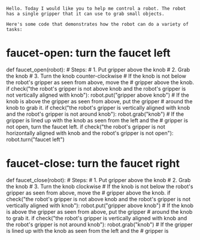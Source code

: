 

```
Hello. Today I would like you to help me control a robot. The robot has a single gripper that it can use to grab small objects.

Here's some code that demonstrates how the robot can do a variety of tasks:

```
# faucet-open: turn the faucet left
def faucet_open(robot):
    # Steps:
    #  1. Put gripper above the knob
    #  2. Grab the knob
    #  3. Turn the knob counter-clockwise
    # If the knob is not below the robot's gripper as seen from above, move the
    # gripper above the knob.
    if check("the robot's gripper is not above knob and the robot's gripper is not vertically aligned with knob"):
        robot.put("gripper above knob")
    # If the knob is above the gripper as seen from above, put the gripper
    # around the knob to grab it.
    if check("the robot's gripper is vertically aligned with knob and the robot's gripper is not around knob"):
        robot.grab("knob")
    # If the gripper is lined up with the knob as seen from the left and the
    # gripper is not open, turn the faucet left.
    if check("the robot's gripper is not horizontally aligned with knob and the robot's gripper is not open"):
        robot.turn("faucet left")

# faucet-close: turn the faucet right
def faucet_close(robot):
    # Steps:
    #  1. Put gripper above the knob
    #  2. Grab the knob
    #  3. Turn the knob clockwise
    # If the knob is not below the robot's gripper as seen from above, move the
    # gripper above the knob.
    if check("the robot's gripper is not above knob and the robot's gripper is not vertically aligned with knob"):
        robot.put("gripper above knob")
    # If the knob is above the gripper as seen from above, put the gripper
    # around the knob to grab it.
    if check("the robot's gripper is vertically aligned with knob and the robot's gripper is not around knob"):
        robot.grab("knob")
    # If the gripper is lined up with the knob as seen from the left and the
    # gripper is
